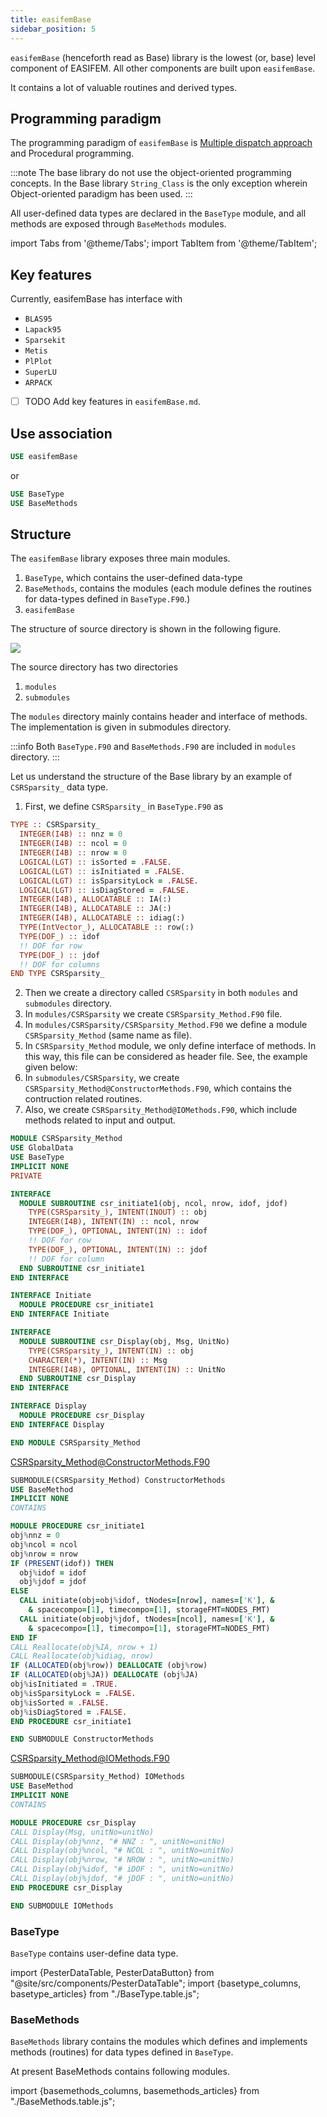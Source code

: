```yaml
---
title: easifemBase
sidebar_position: 5
---
```


`easifemBase` (henceforth read as Base) library is the lowest (or, base) level component of EASIFEM. All other components are built upon `easifemBase`.

It contains a lot of valuable routines and derived types. 

## Programming paradigm

The programming paradigm of `easifemBase` is [Multiple dispatch approach](https://en.wikipedia.org/wiki/Multiple_dispatch) and Procedural programming. 

:::note
The base library do not use the object-oriented programming concepts. In the Base library `String_Class` is the only exception wherein Object-oriented paradigm has been used.
:::

All user-defined data types are declared in the `BaseType` module, and all methods are exposed through `BaseMethods` modules.

import Tabs from '@theme/Tabs';
import TabItem from '@theme/TabItem';

## Key features

Currently, easifemBase has interface with 

- `BLAS95` 
- `Lapack95` 
- `Sparsekit` 
- `Metis` 
- `PlPlot` 
- `SuperLU` 
- `ARPACK`

- [ ] TODO Add key features in `easifemBase.md`.

## Use association

```fortran
USE easifemBase
```

or

```fortran
USE BaseType
USE BaseMethods
```

## Structure

The `easifemBase` library exposes three main modules.

1. `BaseType`, which contains the user-defined data-type
2. `BaseMethods`, contains the modules (each module defines the routines for data-types defined in `BaseType.F90`.)
3. `easifemBase` 

The structure of source directory is shown in the following figure.

![](./figures/figure-2.svg)

The source directory has two directories

1. `modules`
2. `submodules`

The `modules` directory mainly contains header and interface of methods. The implementation is given in submodules directory.

:::info
Both `BaseType.F90` and `BaseMethods.F90` are included in `modules` directory.
:::

Let us understand the structure of the Base library by an example of `CSRSparsity_` data type.

1. First, we define `CSRSparsity_` in `BaseType.F90` as

<Tabs>
<TabItem value="interface" label="܀ BaseType.F90">

```fortran
TYPE :: CSRSparsity_
  INTEGER(I4B) :: nnz = 0
  INTEGER(I4B) :: ncol = 0
  INTEGER(I4B) :: nrow = 0
  LOGICAL(LGT) :: isSorted = .FALSE.
  LOGICAL(LGT) :: isInitiated = .FALSE.
  LOGICAL(LGT) :: isSparsityLock = .FALSE.
  LOGICAL(LGT) :: isDiagStored = .FALSE.
  INTEGER(I4B), ALLOCATABLE :: IA(:)
  INTEGER(I4B), ALLOCATABLE :: JA(:)
  INTEGER(I4B), ALLOCATABLE :: idiag(:)
  TYPE(IntVector_), ALLOCATABLE :: row(:)
  TYPE(DOF_) :: idof
  !! DOF for row
  TYPE(DOF_) :: jdof
  !! DOF for columns
END TYPE CSRSparsity_
```

</TabItem>

<TabItem value="close" label="↢ " default>

</TabItem>
</Tabs>

2. Then we create a directory called `CSRSparsity` in both `modules` and `submodules` directory.
3. In `modules/CSRSparsity` we create `CSRSparsity_Method.F90` file.
4. In `modules/CSRSparsity/CSRSparsity_Method.F90` we define a module `CSRSparsity_Method` (same name as file).
5. In `CSRSparsity_Method` module, we only define interface of methods. In this way, this file can be considered as header file. See, the example given below:
6. In `submodules/CSRSparsity`, we create `CSRSparsity_Method@ConstructorMethods.F90`, which contains the contruction related routines.
7. Also, we create `CSRSparsity_Method@IOMethods.F90`, which include methods related to input and output.

<Tabs>
<TabItem value="module" label="܀ CSRSparsity_Method">

```fortran
MODULE CSRSparsity_Method
USE GlobalData
USE BaseType
IMPLICIT NONE
PRIVATE

INTERFACE
  MODULE SUBROUTINE csr_initiate1(obj, ncol, nrow, idof, jdof)
    TYPE(CSRSparsity_), INTENT(INOUT) :: obj
    INTEGER(I4B), INTENT(IN) :: ncol, nrow
    TYPE(DOF_), OPTIONAL, INTENT(IN) :: idof
    !! DOF for row
    TYPE(DOF_), OPTIONAL, INTENT(IN) :: jdof
    !! DOF for column
  END SUBROUTINE csr_initiate1
END INTERFACE

INTERFACE Initiate
  MODULE PROCEDURE csr_initiate1
END INTERFACE Initiate

INTERFACE
  MODULE SUBROUTINE csr_Display(obj, Msg, UnitNo)
    TYPE(CSRSparsity_), INTENT(IN) :: obj
    CHARACTER(*), INTENT(IN) :: Msg
    INTEGER(I4B), OPTIONAL, INTENT(IN) :: UnitNo
  END SUBROUTINE csr_Display
END INTERFACE

INTERFACE Display
  MODULE PROCEDURE csr_Display
END INTERFACE Display

END MODULE CSRSparsity_Method
```

</TabItem>

<TabItem value="submodules" label="܀ ConstructorMethods.F90">

CSRSparsity_Method@ConstructorMethods.F90

```fortran
SUBMODULE(CSRSparsity_Method) ConstructorMethods
USE BaseMethod
IMPLICIT NONE
CONTAINS

MODULE PROCEDURE csr_initiate1
obj%nnz = 0
obj%ncol = ncol
obj%nrow = nrow
IF (PRESENT(idof)) THEN
  obj%idof = idof
  obj%jdof = jdof
ELSE
  CALL initiate(obj=obj%idof, tNodes=[nrow], names=['K'], &
    & spacecompo=[1], timecompo=[1], storageFMT=NODES_FMT)
  CALL initiate(obj=obj%jdof, tNodes=[ncol], names=['K'], &
    & spacecompo=[1], timecompo=[1], storageFMT=NODES_FMT)
END IF
CALL Reallocate(obj%IA, nrow + 1)
CALL Reallocate(obj%idiag, nrow)
IF (ALLOCATED(obj%row)) DEALLOCATE (obj%row)
IF (ALLOCATED(obj%JA)) DEALLOCATE (obj%JA)
obj%isInitiated = .TRUE.
obj%isSparsityLock = .FALSE.
obj%isSorted = .FALSE.
obj%isDiagStored = .FALSE.
END PROCEDURE csr_initiate1

END SUBMODULE ConstructorMethods
```

</TabItem>

<TabItem value="submodules2" label="܀ IOMethods">

CSRSparsity_Method@IOMethods.F90

```fortran
SUBMODULE(CSRSparsity_Method) IOMethods
USE BaseMethod
IMPLICIT NONE
CONTAINS

MODULE PROCEDURE csr_Display
CALL Display(Msg, unitNo=unitNo)
CALL Display(obj%nnz, "# NNZ : ", unitNo=unitNo)
CALL Display(obj%ncol, "# NCOL : ", unitNo=unitNo)
CALL Display(obj%nrow, "# NROW : ", unitNo=unitNo)
CALL Display(obj%idof, "# iDOF : ", unitNo=unitNo)
CALL Display(obj%jdof, "# jDOF : ", unitNo=unitNo)
END PROCEDURE csr_Display

END SUBMODULE IOMethods
```

</TabItem>

<TabItem value="close" label="↢ " default>

</TabItem>
</Tabs>

### BaseType

`BaseType` contains user-define data type.

import {PesterDataTable, PesterDataButton} from "@site/src/components/PesterDataTable";
import {basetype_columns, basetype_articles} from "./BaseType.table.js";

<PesterDataTable
  columns={basetype_columns}
  data={basetype_articles}
/>

### BaseMethods

`BaseMethods` library contains the modules which defines and implements methods (routines) for data types defined in `BaseType`.

At present BaseMethods contains following modules.

import {basemethods_columns, basemethods_articles} from "./BaseMethods.table.js";

<PesterDataTable
  columns={basemethods_columns}
  data={basemethods_articles}
/>

###
